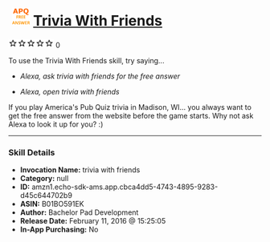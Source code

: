 # &nbsp;<img src="skill_icon" alt="Trivia With Friends icon" width="36"> [Trivia With Friends](http://alexa.amazon.com/#skills/amzn1.echo-sdk-ams.app.cbca4dd5-4743-4895-9283-d45c644702b9)
![0 stars](../../images/ic_star_border_black_18dp_1x.png)![0 stars](../../images/ic_star_border_black_18dp_1x.png)![0 stars](../../images/ic_star_border_black_18dp_1x.png)![0 stars](../../images/ic_star_border_black_18dp_1x.png)![0 stars](../../images/ic_star_border_black_18dp_1x.png) 0

To use the Trivia With Friends skill, try saying...

* *Alexa, ask trivia with friends for the free answer*

* *Alexa, open trivia with friends*

If you play America's Pub Quiz trivia in Madison, WI... you always want to get the free answer from the website before the game starts.  Why not ask Alexa to look it up for you?  :)

***

### Skill Details

* **Invocation Name:** trivia with friends
* **Category:** null
* **ID:** amzn1.echo-sdk-ams.app.cbca4dd5-4743-4895-9283-d45c644702b9
* **ASIN:** B01BO591EK
* **Author:** Bachelor Pad Development
* **Release Date:** February 11, 2016 @ 15:25:05
* **In-App Purchasing:** No
